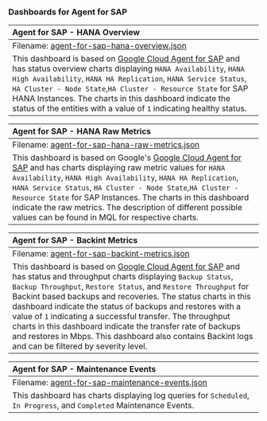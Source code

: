 ### Dashboards for Agent for SAP


|Agent for SAP - HANA Overview|
|:------------------|
|Filename: [agent-for-sap-hana-overview.json](agent-for-sap-hana-overview.json)|
|This dashboard is based on [Google Cloud Agent for SAP](https://cloud.google.com/solutions/sap/docs/agent-for-sap/latest/all-guides) and has status overview charts displaying `HANA Availability`, `HANA High Availability`, `HANA HA Replication`, `HANA Service Status`, `HA Cluster - Node State`,`HA Cluster - Resource State` for SAP HANA Instances. The charts in this dashboard indicate the status of the entities with a value of `1` indicating healthy status.|


|Agent for SAP - HANA Raw Metrics|
|:------------------|
|Filename: [agent-for-sap-hana-raw-metrics.json](agent-for-sap-hana-raw-metrics.json)|
|This dashboard is based on Google's [Google Cloud Agent for SAP](https://cloud.google.com/solutions/sap/docs/agent-for-sap/latest/all-guides) and has charts displaying raw metric values for `HANA Availability`, `HANA High Availability`, `HANA HA Replication`, `HANA Service Status`, `HA Cluster - Node State`,`HA Cluster - Resource State` for SAP Instances. The charts in this dashboard indicate the raw metrics. The description of different possible values can be found in MQL for respective charts.|

|Agent for SAP - Backint Metrics|
|:------------------|
|Filename: [agent-for-sap-backint-metrics.json](agent-for-sap-backint-metrics.json)|
|This dashboard is based on [Google Cloud Agent for SAP](https://cloud.google.com/solutions/sap/docs/agent-for-sap/latest/all-guides) and has status and throughput charts displaying `Backup Status`, `Backup Throughput`, `Restore Status`, and `Restore Throughput` for Backint based backups and recoveries. The status charts in this dashboard indicate the status of backups and restores with a value of `1` indicating a successful transfer. The throughput charts in this dashboard indicate the transfer rate of backups and restores in Mbps. This dashboard also contains Backint logs and can be filtered by severity level.|

|Agent for SAP - Maintenance Events|
|:------------------|
|Filename: [agent-for-sap-maintenance-events.json](agent-for-sap-maintenance-events.json)|
|This dashboard has charts displaying log queries for `Scheduled`, `In Progress`, and `Completed` Maintenance Events.|
